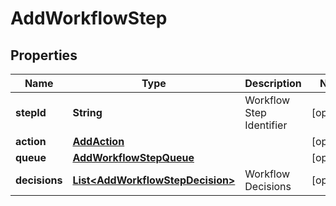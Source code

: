 

# AddWorkflowStep


## Properties

| Name | Type | Description | Notes |
|------------ | ------------- | ------------- | -------------|
|**stepId** | **String** | Workflow Step Identifier |  [optional] |
|**action** | [**AddAction**](AddAction.md) |  |  [optional] |
|**queue** | [**AddWorkflowStepQueue**](AddWorkflowStepQueue.md) |  |  [optional] |
|**decisions** | [**List&lt;AddWorkflowStepDecision&gt;**](AddWorkflowStepDecision.md) | Workflow Decisions |  [optional] |



